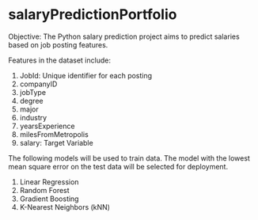 # salaryPredictionPortfolio
Objective: The Python salary prediction project aims to predict salaries based on job posting features. 

Features in the dataset include:

1. JobId: Unique identifier for each posting
2. companyID
3. jobType
4. degree
5. major
6. industry
7. yearsExperience
8. milesFromMetropolis
9. salary: Target Variable

The following models will be used to train data. The model with the lowest mean square error on the test data will be selected for deployment.

1. Linear Regression
2. Random Forest
3. Gradient Boosting
4. K-Nearest Neighbors (kNN)




